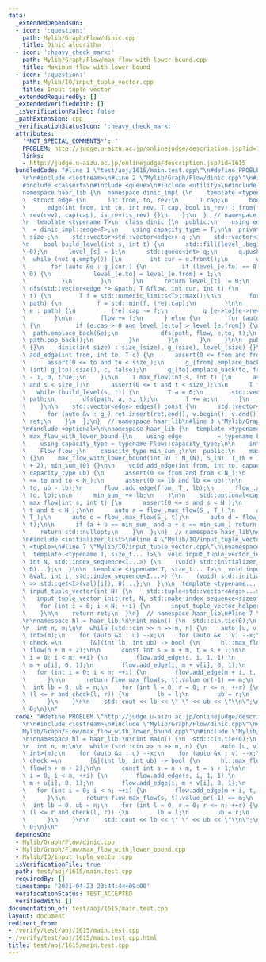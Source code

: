 ```yaml
---
data:
  _extendedDependsOn:
  - icon: ':question:'
    path: Mylib/Graph/Flow/dinic.cpp
    title: Dinic algorithm
  - icon: ':heavy_check_mark:'
    path: Mylib/Graph/Flow/max_flow_with_lower_bound.cpp
    title: Maximum flow with lower bound
  - icon: ':question:'
    path: Mylib/IO/input_tuple_vector.cpp
    title: Input tuple vector
  _extendedRequiredBy: []
  _extendedVerifiedWith: []
  _isVerificationFailed: false
  _pathExtension: cpp
  _verificationStatusIcon: ':heavy_check_mark:'
  attributes:
    '*NOT_SPECIAL_COMMENTS*': ''
    PROBLEM: http://judge.u-aizu.ac.jp/onlinejudge/description.jsp?id=1615
    links:
    - http://judge.u-aizu.ac.jp/onlinejudge/description.jsp?id=1615
  bundledCode: "#line 1 \"test/aoj/1615/main.test.cpp\"\n#define PROBLEM \"http://judge.u-aizu.ac.jp/onlinejudge/description.jsp?id=1615\"\
    \n\n#include <iostream>\n#line 2 \"Mylib/Graph/Flow/dinic.cpp\"\n#include <algorithm>\n\
    #include <cassert>\n#include <queue>\n#include <utility>\n#include <vector>\n\n\
    namespace haar_lib {\n  namespace dinic_impl {\n    template <typename T>\n  \
    \  struct edge {\n      int from, to, rev;\n      T cap;\n      bool is_rev;\n\
    \      edge(int from, int to, int rev, T cap, bool is_rev) : from(from), to(to),\
    \ rev(rev), cap(cap), is_rev(is_rev) {}\n    };\n  }  // namespace dinic_impl\n\
    \n  template <typename T>\n  class dinic {\n  public:\n    using edge        \
    \  = dinic_impl::edge<T>;\n    using capacity_type = T;\n\n  private:\n    int\
    \ size_;\n    std::vector<std::vector<edge>> g_;\n    std::vector<int> level_;\n\
    \n    bool build_level(int s, int t) {\n      std::fill(level_.begin(), level_.end(),\
    \ 0);\n      level_[s] = 1;\n      std::queue<int> q;\n      q.push(s);\n    \
    \  while (not q.empty()) {\n        int cur = q.front();\n        q.pop();\n \
    \       for (auto &e : g_[cur]) {\n          if (level_[e.to] == 0 and e.cap >\
    \ 0) {\n            level_[e.to] = level_[e.from] + 1;\n            q.push(e.to);\n\
    \          }\n        }\n      }\n      return level_[t] != 0;\n    }\n\n    void\
    \ dfs(std::vector<edge *> &path, T &flow, int cur, int t) {\n      if (cur ==\
    \ t) {\n        T f = std::numeric_limits<T>::max();\n\n        for (auto e :\
    \ path) {\n          f = std::min(f, (*e).cap);\n        }\n\n        for (auto\
    \ e : path) {\n          (*e).cap -= f;\n          g_[e->to][e->rev].cap += f;\n\
    \        }\n\n        flow += f;\n      } else {\n        for (auto &e : g_[cur])\
    \ {\n          if (e.cap > 0 and level_[e.to] > level_[e.from]) {\n          \
    \  path.emplace_back(&e);\n            dfs(path, flow, e.to, t);\n           \
    \ path.pop_back();\n          }\n        }\n      }\n    }\n\n  public:\n    dinic()\
    \ {}\n    dinic(int size) : size_(size), g_(size), level_(size) {}\n\n    void\
    \ add_edge(int from, int to, T c) {\n      assert(0 <= from and from < size_);\n\
    \      assert(0 <= to and to < size_);\n      g_[from].emplace_back(from, to,\
    \ (int) g_[to].size(), c, false);\n      g_[to].emplace_back(to, from, (int) g_[from].size()\
    \ - 1, 0, true);\n    }\n\n    T max_flow(int s, int t) {\n      assert(0 <= s\
    \ and s < size_);\n      assert(0 <= t and t < size_);\n\n      T f = 0;\n   \
    \   while (build_level(s, t)) {\n        T a = 0;\n        std::vector<edge *>\
    \ path;\n        dfs(path, a, s, t);\n        f += a;\n      }\n      return f;\n\
    \    }\n\n    std::vector<edge> edges() const {\n      std::vector<edge> ret;\n\
    \      for (auto &v : g_) ret.insert(ret.end(), v.begin(), v.end());\n      return\
    \ ret;\n    }\n  };\n}  // namespace haar_lib\n#line 3 \"Mylib/Graph/Flow/max_flow_with_lower_bound.cpp\"\
    \n#include <optional>\n\nnamespace haar_lib {\n  template <typename Flow>\n  class\
    \ max_flow_with_lower_bound {\n    using edge          = typename Flow::edge;\n\
    \    using capacity_type = typename Flow::capacity_type;\n\n    int N_, S_, T_;\n\
    \    Flow flow_;\n    capacity_type min_sum_;\n\n  public:\n    max_flow_with_lower_bound()\
    \ {}\n    max_flow_with_lower_bound(int N) : N_(N), S_(N), T_(N + 1), flow_(N\
    \ + 2), min_sum_(0) {}\n\n    void add_edge(int from, int to, capacity_type lb,\
    \ capacity_type ub) {\n      assert(0 <= from and from < N_);\n      assert(0\
    \ <= to and to < N_);\n      assert(0 <= lb and lb <= ub);\n\n      flow_.add_edge(from,\
    \ to, ub - lb);\n      flow_.add_edge(from, T_, lb);\n      flow_.add_edge(S_,\
    \ to, lb);\n\n      min_sum_ += lb;\n    }\n\n    std::optional<capacity_type>\
    \ max_flow(int s, int t) {\n      assert(0 <= s and s < N_);\n      assert(0 <=\
    \ t and t < N_);\n\n      auto a = flow_.max_flow(S_, T_);\n      auto b = flow_.max_flow(s,\
    \ T_);\n      auto c = flow_.max_flow(S_, t);\n      auto d = flow_.max_flow(s,\
    \ t);\n\n      if (a + b == min_sum_ and a + c == min_sum_) return b + d;\n  \
    \    return std::nullopt;\n    }\n  };\n}  // namespace haar_lib\n#line 2 \"Mylib/IO/input_tuple_vector.cpp\"\
    \n#include <initializer_list>\n#line 4 \"Mylib/IO/input_tuple_vector.cpp\"\n#include\
    \ <tuple>\n#line 7 \"Mylib/IO/input_tuple_vector.cpp\"\n\nnamespace haar_lib {\n\
    \  template <typename T, size_t... I>\n  void input_tuple_vector_init(T &val,\
    \ int N, std::index_sequence<I...>) {\n    (void) std::initializer_list<int>{(void(std::get<I>(val).resize(N)),\
    \ 0)...};\n  }\n\n  template <typename T, size_t... I>\n  void input_tuple_vector_helper(T\
    \ &val, int i, std::index_sequence<I...>) {\n    (void) std::initializer_list<int>{(void(std::cin\
    \ >> std::get<I>(val)[i]), 0)...};\n  }\n\n  template <typename... Args>\n  auto\
    \ input_tuple_vector(int N) {\n    std::tuple<std::vector<Args>...> ret;\n\n \
    \   input_tuple_vector_init(ret, N, std::make_index_sequence<sizeof...(Args)>());\n\
    \    for (int i = 0; i < N; ++i) {\n      input_tuple_vector_helper(ret, i, std::make_index_sequence<sizeof...(Args)>());\n\
    \    }\n\n    return ret;\n  }\n}  // namespace haar_lib\n#line 7 \"test/aoj/1615/main.test.cpp\"\
    \n\nnamespace hl = haar_lib;\n\nint main() {\n  std::cin.tie(0);\n  std::ios::sync_with_stdio(false);\n\
    \n  int n, m;\n\n  while (std::cin >> n >> m, n) {\n    auto [u, v] = hl::input_tuple_vector<int,\
    \ int>(m);\n    for (auto &x : u) --x;\n    for (auto &x : v) --x;\n\n    auto\
    \ check =\n        [&](int lb, int ub) -> bool {\n      hl::max_flow_with_lower_bound<hl::dinic<int>>\
    \ flow(n + m + 2);\n\n      const int s = n + m, t = s + 1;\n\n      for (int\
    \ i = 0; i < m; ++i) {\n        flow.add_edge(s, i, 1, 1);\n        flow.add_edge(i,\
    \ m + u[i], 0, 1);\n        flow.add_edge(i, m + v[i], 0, 1);\n      }\n\n   \
    \   for (int i = 0; i < n; ++i) {\n        flow.add_edge(m + i, t, lb, ub);\n\
    \      }\n\n      return flow.max_flow(s, t).value_or(-1) == m;\n    };\n\n  \
    \  int lb = 0, ub = n;\n    for (int l = 0, r = 0; r <= n; ++r) {\n      while\
    \ (l <= r and check(l, r)) {\n        lb = l;\n        ub = r;\n        ++l;\n\
    \      }\n    }\n\n    std::cout << lb << \" \" << ub << \"\\n\";\n  }\n\n  return\
    \ 0;\n}\n"
  code: "#define PROBLEM \"http://judge.u-aizu.ac.jp/onlinejudge/description.jsp?id=1615\"\
    \n\n#include <iostream>\n#include \"Mylib/Graph/Flow/dinic.cpp\"\n#include \"\
    Mylib/Graph/Flow/max_flow_with_lower_bound.cpp\"\n#include \"Mylib/IO/input_tuple_vector.cpp\"\
    \n\nnamespace hl = haar_lib;\n\nint main() {\n  std::cin.tie(0);\n  std::ios::sync_with_stdio(false);\n\
    \n  int n, m;\n\n  while (std::cin >> n >> m, n) {\n    auto [u, v] = hl::input_tuple_vector<int,\
    \ int>(m);\n    for (auto &x : u) --x;\n    for (auto &x : v) --x;\n\n    auto\
    \ check =\n        [&](int lb, int ub) -> bool {\n      hl::max_flow_with_lower_bound<hl::dinic<int>>\
    \ flow(n + m + 2);\n\n      const int s = n + m, t = s + 1;\n\n      for (int\
    \ i = 0; i < m; ++i) {\n        flow.add_edge(s, i, 1, 1);\n        flow.add_edge(i,\
    \ m + u[i], 0, 1);\n        flow.add_edge(i, m + v[i], 0, 1);\n      }\n\n   \
    \   for (int i = 0; i < n; ++i) {\n        flow.add_edge(m + i, t, lb, ub);\n\
    \      }\n\n      return flow.max_flow(s, t).value_or(-1) == m;\n    };\n\n  \
    \  int lb = 0, ub = n;\n    for (int l = 0, r = 0; r <= n; ++r) {\n      while\
    \ (l <= r and check(l, r)) {\n        lb = l;\n        ub = r;\n        ++l;\n\
    \      }\n    }\n\n    std::cout << lb << \" \" << ub << \"\\n\";\n  }\n\n  return\
    \ 0;\n}\n"
  dependsOn:
  - Mylib/Graph/Flow/dinic.cpp
  - Mylib/Graph/Flow/max_flow_with_lower_bound.cpp
  - Mylib/IO/input_tuple_vector.cpp
  isVerificationFile: true
  path: test/aoj/1615/main.test.cpp
  requiredBy: []
  timestamp: '2021-04-23 23:44:44+09:00'
  verificationStatus: TEST_ACCEPTED
  verifiedWith: []
documentation_of: test/aoj/1615/main.test.cpp
layout: document
redirect_from:
- /verify/test/aoj/1615/main.test.cpp
- /verify/test/aoj/1615/main.test.cpp.html
title: test/aoj/1615/main.test.cpp
---
```

